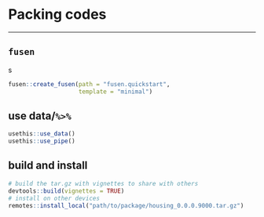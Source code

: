 # Packing codes

---

## `fusen`
s
```R
fusen::create_fusen(path = "fusen.quickstart",
                    template = "minimal")
```

## use data/`%>%`

```R
usethis::use_data()
usethis::use_pipe()
```

## build and install

```R
# build the tar.gz with vignettes to share with others
devtools::build(vignettes = TRUE)
# install on other devices
remotes::install_local("path/to/package/housing_0.0.0.9000.tar.gz")
```
